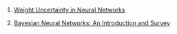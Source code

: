 
1. [Weight Uncertainty in Neural Networks](https://arxiv.org/pdf/1505.05424.pdf)

2. [Bayesian Neural Networks: An Introduction and Survey](https://arxiv.org/pdf/2006.12024.pdf)
